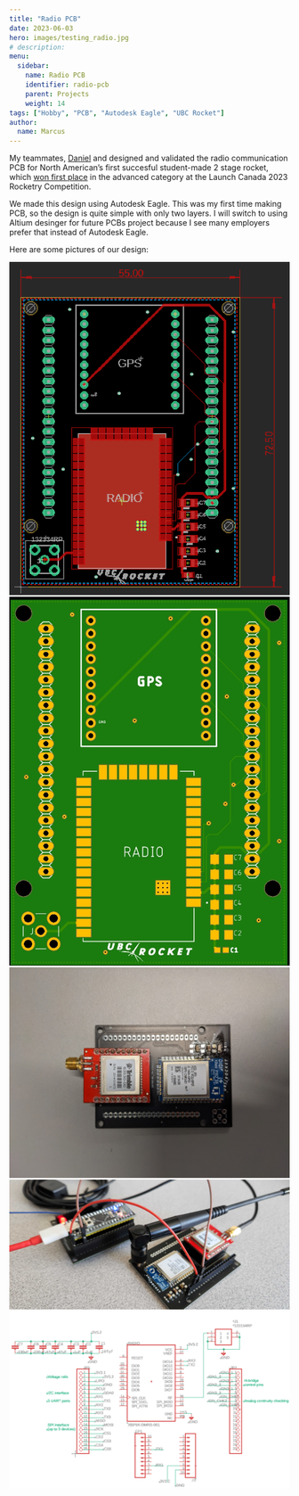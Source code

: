 ```yaml
---
title: "Radio PCB"
date: 2023-06-03
hero: images/testing_radio.jpg
# description: 
menu:
  sidebar:
    name: Radio PCB
    identifier: radio-pcb
    parent: Projects
    weight: 14
tags: ["Hobby", "PCB", "Autodesk Eagle", "UBC Rocket"]
author: 
  name: Marcus
---
```

My teammates, [Daniel](https://danielzn.com/) and designed and validated the radio communication PCB for North American’s first succesful student-made 2 stage rocket, which [won first place](https://www.instagram.com/reel/Cw6-koEogTa/) in the advanced category at the Launch Canada 2023 Rocketry Competition.

We made this design using Autodesk Eagle. This was my first time making PCB, so the design is quite simple with only two layers. I will switch to using Altium desinger for future PCBs project because I see many employers prefer that instead of Autodesk Eagle. 

Here are some pictures of our design:

![board2](images/board2.png)
![board](images/board.jpg)
![radio_pcb](images/radio_pcb.jpg)
![testing](images/testing_radio.jpg)
![sch](images/Sch.png)